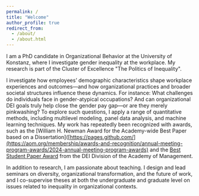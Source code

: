 ```yaml
---
permalink: /
title: "Welcome"
author_profile: true
redirect_from: 
  - /about/
  - /about.html
---
```


I am a PhD candidate in Organizational Behavior at the University of Konstanz, where I investigate gender inequality at the workplace. My research is part of the Cluster of Excellence "The Politics of Inequality".

I investigate how employees’ demographic characteristics shape workplace experiences and outcomes—and how organizational practices and broader societal structures influence these dynamics. For instance: What challenges do individuals face in gender-atypical occupations? And can organizational DEI goals truly help close the gender pay gap—or are they merely pinkwashing? To explore such questions, I apply a range of quantitative methods, including multilevel modeling, panel data analysis, and machine learning techniques. My work has repeatedly been recognized with awards, such as the [William H. Newman Award for the Academy-wide Best Paper based on a Dissertation]([https://pages.github.com/](https://aom.org/membership/awards-and-recognition/annual-meeting-program-awards/2024-annual-meeting-program-awards) and the [Best Student Paper Award](https://dei.aom.org/dei/awards/beststudentpaper) from the DEI Division of the Academy of Management.

In addition to research, I am passionate about teaching. I design and lead seminars on diversity, organizational transformation, and the future of work, and I co-supervise theses at both the undergraduate and graduate level on issues related to inequality in organizational contexts.


